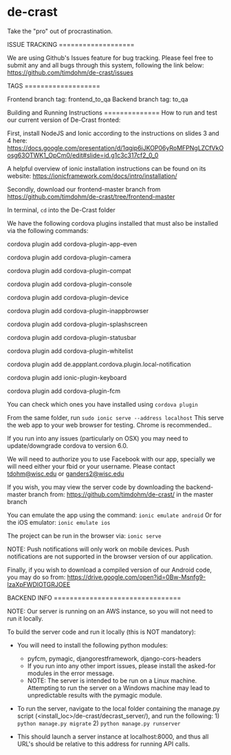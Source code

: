 # de-crast
Take the "pro" out of procrastination.

ISSUE TRACKING ===================

We are using Github's Issues feature for bug tracking.
Please feel free to submit any and all bugs through this system, following the link below:
	https://github.com/timdohm/de-crast/issues

TAGS ===================

Frontend branch tag: frontend_to_qa
Backend  branch tag: to_qa


Building and Running Instructions ==============
How to run and test our current version of De-Crast fronted:

First, install NodeJS and Ionic according to the instructions on slides 3 and 4 here: https://docs.google.com/presentation/d/1qgip6iJKOP06yRoMFPNgLZCfVkOosg63OTWK1_OpCm0/edit#slide=id.g1c3c317cf2_0_0

A helpful overview of ionic installation instructions can be found on its website:
	https://ionicframework.com/docs/intro/installation/

Secondly, download our frontend-master branch from https://github.com/timdohm/de-crast/tree/frontend-master

In terminal, `cd` into the De-Crast folder 

We have the following cordova plugins installed that must also be installed via the following commands:

cordova plugin add cordova-plugin-app-even

cordova plugin add cordova-plugin-camera

cordova plugin add cordova-plugin-compat

cordova plugin add cordova-plugin-console

cordova plugin add cordova-plugin-device

cordova plugin add cordova-plugin-inappbrowser

cordova plugin add cordova-plugin-splashscreen

cordova plugin add cordova-plugin-statusbar

cordova plugin add cordova-plugin-whitelist

cordova plugin add de.appplant.cordova.plugin.local-notification

cordova plugin add ionic-plugin-keyboard

cordova plugin add cordova-plugin-fcm


You can check which ones you have installed using `cordova plugin`

From the same folder, run `sudo ionic serve --address localhost`
This serve the web app to your web browser for testing. Chrome is recommended..

If you run into any issues (particularly on OSX) you may need to update/downgrade cordova to version 6.0.

We will need to authorize you to use Facebook with our app, specially we will need either your fbid or your username. Please contact tdohm@wisc.edu or ganders2@wisc.edu

If you wish, you may view the server code by downloading the backend-master branch from:
	https://github.com/timdohm/de-crast/
	in the master branch

You can emulate the app using the command: `ionic emulate android`
Or for the iOS emulator: `ionic emulate ios`

The project can be run in the browser via: `ionic serve`

NOTE: Push notifications will only work on mobile devices. Push notifications are not supported in the browser
version of our application.

Finally, if you wish to download a compiled version of our Android code, you may do so from: https://drive.google.com/open?id=0Bw-Msnfg9-lzaXpFWDlOTGRJOEE

BACKEND INFO ================================

NOTE: Our server is running on an AWS instance, so you will not need to run it locally.

To build the server code and run it locally (this is NOT mandatory):

- You will need to install the following python modules:
	- pyfcm, pymagic, djangorestframework, django-cors-headers
	- If you run into any other import issues, please install the asked-for modules in the error message.
	- NOTE: The server is intended to be run on a Linux machine. Attempting to run the
		server on a Windows machine may lead to unpredictable results with the pymagic module.

- To run the server, navigate to the local folder containing the manage.py script (<install_loc>/de-crast/decrast_server/), and run the following:
		1) `python manage.py migrate`
		2) `python manage.py runserver`

- This should launch a server instance at localhost:8000, and thus all URL's should be relative to this address for running API calls.
